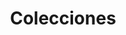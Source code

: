 ---
title: Colecciones
description: Colecciones que son parte del SIBuy
permalink: /collection/_key_
layout: collection-key
---